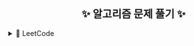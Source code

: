 <h2 align="center"> ✨ 알고리즘 문제 풀기  ✨ </h2>

<details>
<summary>📌 LeetCode</summary>
<div markdown="1">

- [Easy](https://github.com/Bhinney/Algorithm_Bhinney/tree/main/LeetCode/Easy)

</div>
</details>
